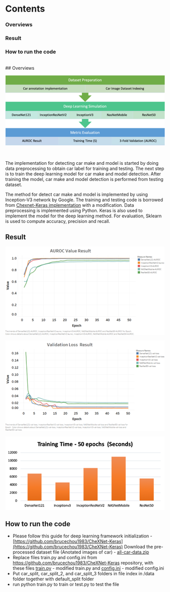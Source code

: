 
# Contents

### Overviews
### Result
### How to run the code
<br>
## Overviews

![alt_text](images/preview_process.png "preview")

<br>

The implementation for detecting car make and model is started by doing data preprocessing to obtain car label for training and testing. The next step is to train the deep learning model for car make and model detection. After training the model, car make and model detection is performed from testing dataset.

The method for detect car make and model is implemented by using Inception-V3 network by Google. The training and testing code is borrowed from [Chexnet-Keras implementation](https://github.com/brucechou1983/CheXNet-Keras) with a modification.  Data preprocessing is implemented using Python. Keras is also used to implement the model for the deep learning method. For evaluation, Sklearn is used to compute accuracy, precision and recall.


## Result


![alt_text](images/auroc.png "auroc")

![alt_text](images/mean-loss.png "mean-loss")

![alt_text](images/time.png "time")



## How to run the code

*   Please follow this guide for deep learning framework initialization - [https://github.com/brucechou1983/CheXNet-Keras](https://github.com/brucechou1983/CheXNet-Keras) Download the pre-processed dataset file (Anotated images of car) - [all-car-data.zip](https://drive.google.com/file/d/1nEsxR8dGAqcrEb7TCYufpTI7amNjza1N/view?usp=sharing)
*   Replace files train.py and config.ini from https://github.com/brucechou1983/CheXNet-Keras repository, with these files [train.py](https:) - modified train.py and [config.ini](https:) - modified config.ini
*   Put car_split, car_split_2, and car_split_3 folders in file index in /data folder together with default_split folder
*   run python train.py to train or test.py to test the file


